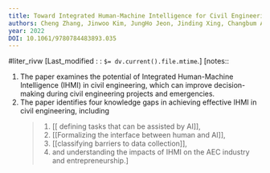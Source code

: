 ```yaml
---
title: Toward Integrated Human-Machine Intelligence for Civil Engineering: An Interdisciplinary Perspective
authors: Cheng Zhang, Jinwoo Kim, JungHo Jeon, Jinding Xing, Changbum Ahn, Pingbo Tang, Hubo Cai
year: 2022
DOI: 10.1061/9780784483893.035
---
```

#liter_rivw
[Last_modified : : `$= dv.current().file.mtime`.]
[notes::
1.  The paper examines the potential of Integrated Human-Machine Intelligence (IHMI) in civil engineering, which can improve decision-making during civil engineering projects and emergencies.
2.  The paper identifies four knowledge gaps in achieving effective IHMI in civil engineering, including 
	>1. [[ defining tasks that can be assisted by AI]], 
	>2. [[Formalizing the interface between human and AI]], 
	>3. [[classifying barriers to data collection]],
	>4. and understanding the impacts of IHMI on the AEC industry and entrepreneurship.]